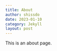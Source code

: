 ```yaml
---
title: About
author: shissdo
date: 2023-01-10
category: Jekyll
layout: post
---
```


This is an about page.
